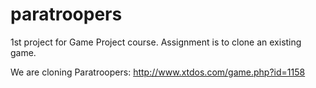 paratroopers
============

1st project for Game Project course. Assignment is to clone an existing game.

We are cloning Paratroopers: http://www.xtdos.com/game.php?id=1158


